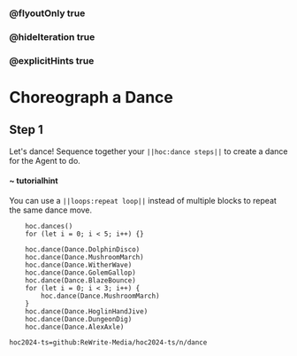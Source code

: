 ### @flyoutOnly true
### @hideIteration true
### @explicitHints true

# Choreograph a Dance

## Step 1
Let's dance! Sequence together your ``||hoc:dance steps||`` to create a dance for the Agent to do.

#### ~ tutorialhint
You can use a ``||loops:repeat loop||`` instead of multiple blocks to repeat the same dance move.


```ghost
    hoc.dances()
    for (let i = 0; i < 5; i++) {}
```
```template
    hoc.dance(Dance.DolphinDisco)
    hoc.dance(Dance.MushroomMarch)
    hoc.dance(Dance.WitherWave)
    hoc.dance(Dance.GolemGallop)
    hoc.dance(Dance.BlazeBounce)
    for (let i = 0; i < 3; i++) {
        hoc.dance(Dance.MushroomMarch)
    }
    hoc.dance(Dance.HoglinHandJive)
    hoc.dance(Dance.DungeonDig)
    hoc.dance(Dance.AlexAxle)
```

```package
hoc2024-ts=github:ReWrite-Media/hoc2024-ts/n/dance
```
